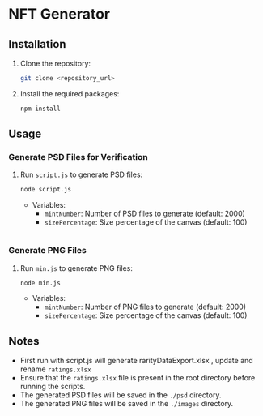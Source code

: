 # NFT Generator

## Installation

1. Clone the repository:
    ```sh
    git clone <repository_url>
    ```

2. Install the required packages:
    ```sh
    npm install
    ```

## Usage

### Generate PSD Files for Verification

1. Run `script.js` to generate PSD files:
    ```sh
    node script.js
    ```

    - Variables:
        - `mintNumber`: Number of PSD files to generate (default: 2000)
        - `sizePercentage`: Size percentage of the canvas (default: 100)

    ```

### Generate PNG Files

1. Run `min.js` to generate PNG files:
    ```sh
    node min.js
    ```

    - Variables:
        - `mintNumber`: Number of PNG files to generate (default: 2000)
        - `sizePercentage`: Size percentage of the canvas (default: 100)

## Notes
- First run with script.js will generate rarityDataExport.xlsx , update and rename `ratings.xlsx`
- Ensure that the `ratings.xlsx` file is present in the root directory before running the scripts.
- The generated PSD files will be saved in the `./psd` directory.
- The generated PNG files will be saved in the `./images` directory.